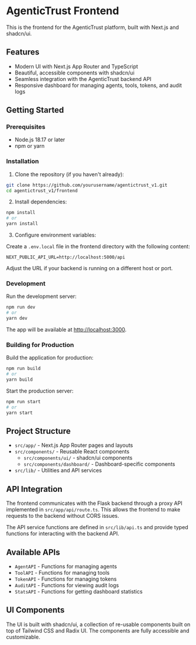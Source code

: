 # AgenticTrust Frontend

This is the frontend for the AgenticTrust platform, built with Next.js and shadcn/ui.

## Features

- Modern UI with Next.js App Router and TypeScript
- Beautiful, accessible components with shadcn/ui
- Seamless integration with the AgenticTrust backend API
- Responsive dashboard for managing agents, tools, tokens, and audit logs

## Getting Started

### Prerequisites

- Node.js 18.17 or later
- npm or yarn

### Installation

1. Clone the repository (if you haven't already):

```bash
git clone https://github.com/yourusername/agentictrust_v1.git
cd agentictrust_v1/frontend
```

2. Install dependencies:

```bash
npm install
# or
yarn install
```

3. Configure environment variables:

Create a `.env.local` file in the frontend directory with the following content:

```
NEXT_PUBLIC_API_URL=http://localhost:5000/api
```

Adjust the URL if your backend is running on a different host or port.

### Development

Run the development server:

```bash
npm run dev
# or
yarn dev
```

The app will be available at [http://localhost:3000](http://localhost:3000).

### Building for Production

Build the application for production:

```bash
npm run build
# or
yarn build
```

Start the production server:

```bash
npm run start
# or
yarn start
```

## Project Structure

- `src/app/` - Next.js App Router pages and layouts
- `src/components/` - Reusable React components
  - `src/components/ui/` - shadcn/ui components
  - `src/components/dashboard/` - Dashboard-specific components
- `src/lib/` - Utilities and API services

## API Integration

The frontend communicates with the Flask backend through a proxy API implemented in `src/app/api/route.ts`. This allows the frontend to make requests to the backend without CORS issues.

The API service functions are defined in `src/lib/api.ts` and provide typed functions for interacting with the backend API.

## Available APIs

- `AgentAPI` - Functions for managing agents
- `ToolAPI` - Functions for managing tools
- `TokenAPI` - Functions for managing tokens
- `AuditAPI` - Functions for viewing audit logs
- `StatsAPI` - Functions for getting dashboard statistics

## UI Components

The UI is built with shadcn/ui, a collection of re-usable components built on top of Tailwind CSS and Radix UI. The components are fully accessible and customizable.

